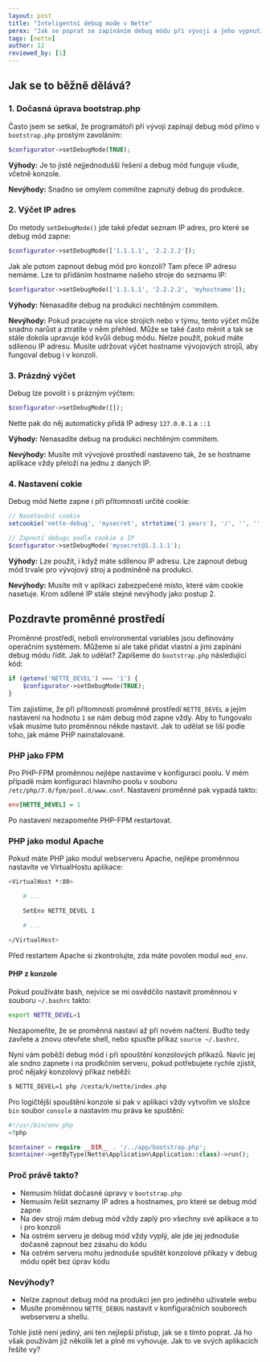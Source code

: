 ```yaml
---
layout: post
title: "Inteligentní debug mode v Nette"
perex: "Jak se poprat se zapínáním debug módu při vývoji a jeho vypnutím na produkci? A co debug mód v konzoli? Pojďme se podívat, jak to řešit lépe."
tags: [nette]
author: 12
reviewed_by: [1]
---
```


## Jak se to běžně dělává?

### 1. Dočasná úprava bootstrap.php

Často jsem se setkal, že programátoři při vývoji zapínají debug mód přímo
v `bootstrap.php` prostým zavoláním:
```php
$configurator->setDebugMode(TRUE);
```

**Výhody:** Je to jistě nejjednodušší řešení a debug mód funguje všude, včetně konzole.

**Nevýhody:** Snadno se omylem commitne zapnutý debug do produkce.

### 2. Výčet IP adres

Do metody `setDebugMode()` jde také předat seznam IP adres, pro které se debug mód zapne:

```php
$configurator->setDebugMode(['1.1.1.1', '2.2.2.2']);
```

Jak ale potom zapnout debug mód pro konzoli? Tam přece IP adresu nemáme. Lze to přidáním hostname
našeho stroje do seznamu IP:

```php
$configurator->setDebugMode(['1.1.1.1', '2.2.2.2', 'myhostname']);
```

**Výhody:** Nenasadíte debug na produkci nechtěným commitem.

**Nevýhody:** Pokud pracujete na více strojích nebo v týmu, tento výčet může snadno narůst a ztratíte
v něm přehled. Může se také často měnit a tak se stále dokola upravuje kód kvůli debug módu. Nelze
použít, pokud máte sdílenou IP adresu. Musíte udržovat výčet hostname vývojových strojů, aby fungoval
debug i v konzoli.

### 3. Prázdný výčet

Debug lze povolit i s prázným výčtem:

```php
$configurator->setDebugMode([]);
```

Nette pak do něj automaticky přidá IP adresy `127.0.0.1` a `::1`

**Výhody:** Nenasadíte debug na produkci nechtěným commitem.

**Nevýhody:** Musíte mít vývojové prostředí nastaveno tak, že se hostname aplikace vždy přeloží na jednu
z daných IP.

### 4. Nastavení cokie

Debug mód Nette zapne i při přítomnosti určité cookie:

```php
// Nasetování cookie
setcookie('nette-debug', 'mysecret', strtotime('1 years'), '/', '', '', TRUE);

// Zapnutí debugu podle cookie a IP
$configurator->setDebugMode('mysecret@1.1.1.1');
```

**Výhody:** Lze použít, i když máte sdílenou IP adresu. Lze zapnout debug mód trvale pro vývojový stroj
a podmíněně na produkci.

**Nevýhody:** Musíte mít v aplikaci zabezpečené místo, které vám cookie nasetuje. Krom sdílené IP stále
stejné nevýhody jako postup 2.

## Pozdravte proměnné prostředí

Proměnné prostředí, neboli environmental variables jsou definovány operačním systémem. Můžeme si ale také
přidat vlastní a jimi zapínání debug módu řídit. Jak to udělat? Zapíšeme do `bootstrap.php` následující kód:

```php
if (getenv('NETTE_DEVEL') === '1') {
    $configurator->setDebugMode(TRUE);
}
```

Tím zajistíme, že při přítomnosti proměnné prostředí `NETTE_DEVEL` a jejím nastavení na hodnotu `1` se nám
debug mód zapne vždy. Aby to fungovalo však musíme tuto proměnnou někde nastavit. Jak to udělat se
liší podle toho, jak máme PHP nainstalované.

### PHP jako FPM

Pro PHP-FPM proměnnou nejlépe nastavíme v konfiguraci poolu. V mém případě mám konfiguraci hlavního poolu
v souboru `/etc/php/7.0/fpm/pool.d/www.conf`. Nastavení proměnné pak vypadá takto:

```ini
env[NETTE_DEVEL] = 1
```

Po nastavení nezapomeňte PHP-FPM restartovat.

### PHP jako modul Apache

Pokud máte PHP jako modul webserveru Apache, nejlépe proměnnou nastavíte ve VirtualHostu aplikace:

```bash
<VirtualHost *:80>

    # ...

    SetEnv NETTE_DEVEL 1

    # ...

</VirtualHost>
```

Před restartem Apache si zkontrolujte, zda máte povolen modul `mod_env`.

#### PHP z konzole

Pokud používáte bash, nejvíce se mi osvědčilo nastavit proměnnou v souboru `~/.bashrc` takto:

```bash
export NETTE_DEVEL=1
```

Nezapomeňte, že se proměnná nastaví až při novém načtení. Buďto tedy zavřete a znovu otevřete shell,
nebo spusťte příkaz `source ~/.bashrc`.

Nyní vám poběží debug mód i při spouštění konzolových příkazů. Navíc jej ale sndno zapnete i na prodkčním
serveru, pokud potřebujete rychle zjistit, proč nějaký konzolový příkaz neběží:

```bash
$ NETTE_DEVEL=1 php /cesta/k/nette/index.php
```

Pro logičtější spouštění konzole si pak v aplikaci vždy vytvořím ve složce `bin` soubor `console` a
nastavím mu práva ke spuštění:

```php
#!/usr/bin/env php
<?php

$container = require __DIR__ . '/../app/bootstrap.php';
$container->getByType(Nette\Application\Application::class)->run();
```

### Proč právě takto?

* Nemusím hlídat dočasné úpravy v `bootstrap.php`
* Nemusím řešit seznamy IP adres a hostnames, pro které se debug mód zapne
* Na dev stroji mám debug mód vždy zaplý pro všechny své aplikace a to i pro konzoli
* Na ostrém serveru je debug mód vždy vyplý, ale jde jej jednoduše dočasně zapnout bez zásahu do kódu
* Na ostrém serveru mohu jednoduše spuštět konzolové příkazy v debug módu opět bez úprav kódu

### Nevýhody?

* Nelze zapnout debug mód na produkci jen pro jediného uživatele webu
* Musíte proměnnou `NETTE_DEBUG` nastavit v konfiguračních souborech webserveru
a shellu.

Tohle jistě není jediný, ani ten nejlepší přístup, jak se s tímto poprat. Já ho však používám již několik
let a plně mi vyhovuje. Jak to ve svých aplikacích řešíte vy?

